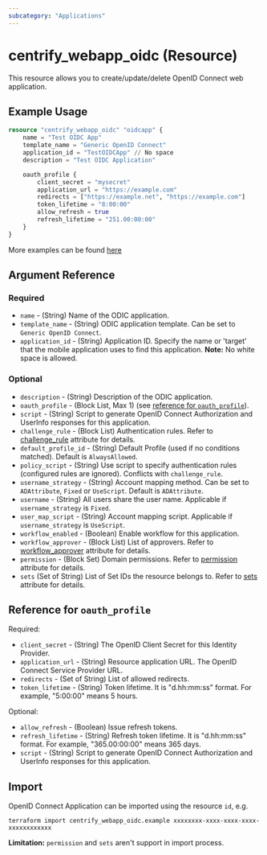 ```yaml
---
subcategory: "Applications"
---
```


# centrify_webapp_oidc (Resource)

This resource allows you to create/update/delete OpenID Connect web application.

## Example Usage

```terraform
resource "centrify_webapp_oidc" "oidcapp" {
    name = "Test OIDC App"
    template_name = "Generic OpenID Connect"
    application_id = "TestOIDCApp" // No space
    description = "Test OIDC Application"

    oauth_profile {
        client_secret = "mysecret"
        application_url = "https://example.com"
        redirects = ["https://example.net", "https://example.com"]
        token_lifetime = "8:00:00"
        allow_refresh = true
        refresh_lifetime = "251.00:00:00"
    }
}
```

More examples can be found [here](https://github.com/marcozj/terraform-provider-centrify/tree/main/examples/centrify_webapp_oidc)

## Argument Reference

### Required

- `name` - (String) Name of the ODIC application.
- `template_name` - (String) ODIC application template. Can be set to `Generic OpenID Connect`.
- `application_id` - (String) Application ID. Specify the name or 'target' that the mobile application uses to find this application. **Note:** No white space is allowed.

### Optional

- `description` - (String) Description of the ODIC application.
- `oauth_profile` - (Block List, Max 1) (see [reference for `oauth_profile`](#reference-for-oauth_profile)).
- `script` - (String) Script to generate OpenID Connect Authorization and UserInfo responses for this application.
- `challenge_rule` - (Block List) Authentication rules. Refer to [challenge_rule](./attribute_challengerule.md) attribute for details.
- `default_profile_id` - (String) Default Profile (used if no conditions matched). Default is `AlwaysAllowed`.
- `policy_script` - (String) Use script to specify authentication rules (configured rules are ignored). Conflicts with `challenge_rule`.
- `username_strategy` - (String) Account mapping method. Can be set to `ADAttribute`, `Fixed` or `UseScript`. Default is `ADAttribute`.
- `username` - (String) All users share the user name. Applicable if `username_strategy` is `Fixed`.
- `user_map_script` - (String) Account mapping script. Applicable if `username_strategy` is `UseScript`.
- `workflow_enabled` - (Boolean) Enable workflow for this application.
- `workflow_approver` - (Block List) List of approvers. Refer to [workflow_approver](./attribute_workflow_approver.md) attribute for details.
- `permission` - (Block Set) Domain permissions. Refer to [permission](./attribute_permission.md) attribute for details.
- `sets` (Set of String) List of Set IDs the resource belongs to. Refer to [sets](./attribute_sets.md) attribute for details.

## Reference for `oauth_profile`

Required:

- `client_secret` - (String) The OpenID Client Secret for this Identity Provider.
- `application_url` - (String) Resource application URL. The OpenID Connect Service Provider URL.
- `redirects` - (Set of String) List of allowed redirects.
- `token_lifetime` - (String) Token lifetime. It is "d.hh:mm:ss" format. For example, "5:00:00" means 5 hours.

Optional:

- `allow_refresh` - (Boolean) Issue refresh tokens.
- `refresh_lifetime` - (String) Refresh token lifetime. It is "d.hh:mm:ss" format. For example, "365.00:00:00" means 365 days.
- `script` - (String) Script to generate OpenID Connect Authorization and UserInfo responses for this application.

## Import

OpenID Connect Application can be imported using the resource `id`, e.g.

```shell
terraform import centrify_webapp_oidc.example xxxxxxxx-xxxx-xxxx-xxxx-xxxxxxxxxxxx
```

**Limitation:** `permission` and `sets` aren't support in import process.
